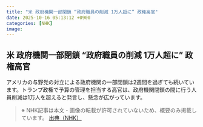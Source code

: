 ```yaml
---
title: "米 政府機関一部閉鎖 “政府職員の削減 1万人超に” 政権高官"
date: 2025-10-16 05:13:12 +0900
categories: [NHK]
image: 
---
```

## 米 政府機関一部閉鎖 “政府職員の削減 1万人超に” 政権高官

アメリカの与野党の対立による政府機関の一部閉鎖は2週間を過ぎても続いています。トランプ政権で予算の管理を担当する高官は、政府機関閉鎖の間に行う人員削減は1万人を超えると発言し、懸念が広がっています。

> ※ NHK記事は本文・画像の転載が許可されていないため、概要のみ掲載しています。
[出典（NHK）](http://www3.nhk.or.jp/news/html/20251016/k10014950891000.html)
